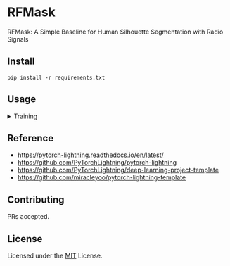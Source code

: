 # RFMask
RFMask: A Simple Baseline for Human Silhouette Segmentation with Radio Signals

## Install

```
pip install -r requirements.txt
```

## Usage

<details>
<summary>Training</summary>

```shell
python tools/train.py configs/config.yaml
```

</details>

## Reference

* https://pytorch-lightning.readthedocs.io/en/latest/
* https://github.com/PyTorchLightning/pytorch-lightning
* https://github.com/PyTorchLightning/deep-learning-project-template
* https://github.com/miracleyoo/pytorch-lightning-template

## Contributing

PRs accepted.

## License

Licensed under the [MIT](LICENSE) License.
